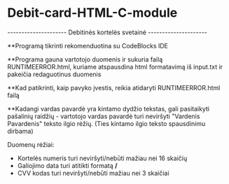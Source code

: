 # Debit-card-HTML-C-module
--------------------- Debitinės kortelės svetainė ---------------------

**Programą tikrinti rekomenduotina su CodeBlocks IDE

**Programa gauna vartotojo duomenis ir sukuria failą RUNTIMEERROR.html, kuriame
atspausdina html formatavimą iš input.txt ir pakeičia redaguotinus duomenis

**Kad patikrinti, kaip pavyko įvestis, reikia atidaryti RUNTIMEERROR.html failą

**Kadangi vardas pavardė yra kintamo dydžio tekstas, gali pasitaikyti
pašalinių raidžių - vartotojo vardas pavardė turi neviršyti "Vardenis Pavardenis" teksto ilgio
rėžių. (Ties kintamo ilgio teksto spausdinimu dirbama)

Duomenų rėžiai:
- Kortelės numeris turi neviršyti/nebūti mažiau nei 16 skaičių
- Galiojimo data turi atitikti formatą **/**
- CVV kodas turi neviršyti/nebūti mažiau nei 3 skaičiai
